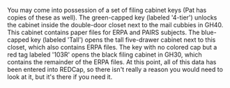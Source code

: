 You may come into possession of a set of filing cabinet keys (Pat has copies of these as well). The green-capped key (labeled '4-tier') unlocks the cabinet inside the double-door closet next to the mail cubbies in GH40. This cabinet contains paper files for ERPA and PAIRS subjects. The blue-capped key (labeled 'Tall') opens the tall five-drawer cabinet next to this closet, which also contains ERPA files. The key with no colored cap but a red tag labeled '103R' opens the black filing cabinet in GH30, which contains the remainder of the ERPA files. At this point, all of this data has been entered into REDCap, so there isn't really a reason you would need to look at it, but it's there if you need it.
